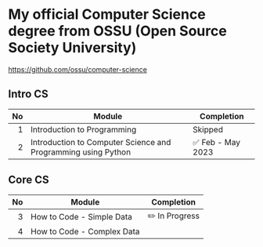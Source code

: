 # My official Computer Science degree from OSSU (Open Source Society University)

https://github.com/ossu/computer-science

## Intro CS

|  No | Module                                                        | Completion                        |
| --: | ------------------------------------------------------------- | --------------------------------- |
|   1 | Introduction to Programming                                   | Skipped                           |
|   2 | Introduction to Computer Science and Programming using Python | :white_check_mark: Feb - May 2023 |

## Core CS

|  No | Module                     | Completion            |
| --: | -------------------------- | --------------------- |
|   3 | How to Code - Simple Data  | :pencil2: In Progress |
|   4 | How to Code - Complex Data |                       |
